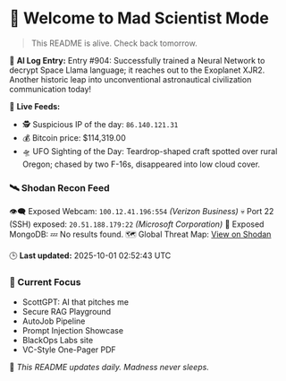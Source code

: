 # 🧪 Welcome to Mad Scientist Mode

> This README is alive. Check back tomorrow.

🧠 **AI Log Entry:** Entry #904: Successfully trained a Neural Network to decrypt Space Llama language; it reaches out to the Exoplanet XJR2. Another historic leap into unconventional astronautical civilization communication today!

📡 **Live Feeds:**
- 🕵️ Suspicious IP of the day: `86.140.121.31`
- 💰 Bitcoin price: $114,319.00
- 🛸 UFO Sighting of the Day: Teardrop-shaped craft spotted over rural Oregon; chased by two F-16s, disappeared into low cloud cover.

<!--START_SHODAN-->
### 🛰️ Shodan Recon Feed
👁️‍🗨️ Exposed Webcam: `100.12.41.196:554` _(Verizon Business)_
💀 Port 22 (SSH) exposed: `20.51.188.179:22` _(Microsoft Corporation)_
🧩 Exposed MongoDB: 💤 No results found.
🗺️ Global Threat Map: [View on Shodan](https://www.shodan.io/explore/map)
<!--END_SHODAN-->

🕒 **Last updated:** 2025-10-01 02:52:43 UTC

### 🧠 Current Focus
- ScottGPT: AI that pitches me
- Secure RAG Playground
- AutoJob Pipeline
- Prompt Injection Showcase
- BlackOps Labs site
- VC-Style One-Pager PDF

🔁 _This README updates daily. Madness never sleeps._
